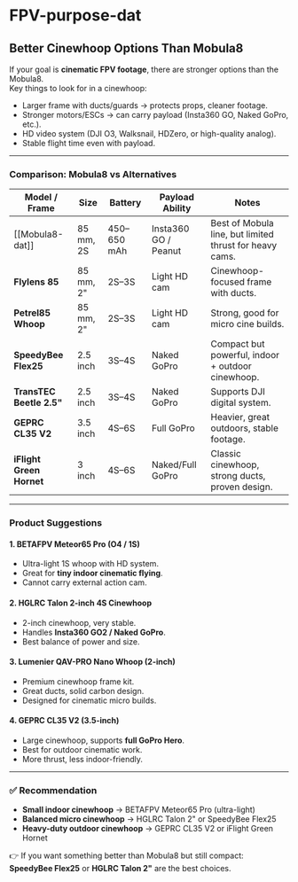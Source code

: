 
# FPV-purpose-dat

## Better Cinewhoop Options Than Mobula8

If your goal is **cinematic FPV footage**, there are stronger options than the Mobula8.  
Key things to look for in a cinewhoop:
- Larger frame with ducts/guards → protects props, cleaner footage.
- Stronger motors/ESCs → can carry payload (Insta360 GO, Naked GoPro, etc.).
- HD video system (DJI O3, Walksnail, HDZero, or high-quality analog).
- Stable flight time even with payload.

---

### Comparison: Mobula8 vs Alternatives

| Model / Frame           | Size         | Battery       | Payload Ability | Notes |
|--------------------------|-------------|---------------|-----------------|-------|
| [[Mobula8-dat]]             | 85 mm, 2S   | 450–650 mAh   | Insta360 GO / Peanut | Best of Mobula line, but limited thrust for heavy cams. |
| **Flylens 85**          | 85 mm, 2"   | 2S–3S         | Light HD cam    | Cinewhoop-focused frame with ducts. |
| **Petrel85 Whoop**      | 85 mm, 2"   | 2S–3S         | Light HD cam    | Strong, good for micro cine builds. |
| **SpeedyBee Flex25**    | 2.5 inch    | 3S–4S         | Naked GoPro     | Compact but powerful, indoor + outdoor cinewhoop. |
| **TransTEC Beetle 2.5"**| 2.5 inch    | 3S–4S         | Naked GoPro     | Supports DJI digital system. |
| **GEPRC CL35 V2**       | 3.5 inch    | 4S–6S         | Full GoPro      | Heavier, great outdoors, stable footage. |
| **iFlight Green Hornet**| 3 inch      | 4S–6S         | Naked/Full GoPro| Classic cinewhoop, strong ducts, proven design. |



---

### Product Suggestions

#### 1. BETAFPV Meteor65 Pro (O4 / 1S)
- Ultra-light 1S whoop with HD system.
- Great for **tiny indoor cinematic flying**.
- Cannot carry external action cam.

#### 2. HGLRC Talon 2-inch 4S Cinewhoop
- 2-inch cinewhoop, very stable.
- Handles **Insta360 GO2 / Naked GoPro**.
- Best balance of power and size.

#### 3. Lumenier QAV-PRO Nano Whoop (2-inch)
- Premium cinewhoop frame kit.
- Great ducts, solid carbon design.
- Designed for cinematic micro builds.

#### 4. GEPRC CL35 V2 (3.5-inch)
- Large cinewhoop, supports **full GoPro Hero**.
- Best for outdoor cinematic work.
- More thrust, less indoor-friendly.

---

### ✅ Recommendation
- **Small indoor cinewhoop** → BETAFPV Meteor65 Pro (ultra-light)  
- **Balanced micro cinewhoop** → HGLRC Talon 2" or SpeedyBee Flex25  
- **Heavy-duty outdoor cinewhoop** → GEPRC CL35 V2 or iFlight Green Hornet  

👉 If you want something better than Mobula8 but still compact: **SpeedyBee Flex25** or **HGLRC Talon 2"** are the best choices.
